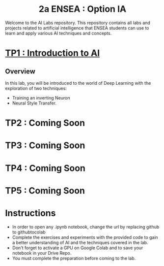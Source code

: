 <h1 align="center">
2a ENSEA : Option IA 
</h1>
Welcome to the AI Labs repository. This repository contains all labs and projects related to artificial intelligence that ENSEA students can use to learn and apply various AI techniques and concepts.

# [TP1 : Introduction to AI ](TP1)

## Overview

In this lab, you will be introduced to the world of Deep Learning with the exploration of two techniques: 
  - Training an inverting Neuron 
  - Neural Style Transfer. 

# TP2 : Coming Soon

# TP3 : Coming Soon

# TP4 : Coming Soon

# TP5 : Coming Soon

# Instructions

- In order to open any .ipynb notebook, change the url by replacing github to githubtocolab
- Complete the exercises and experiments with the provided code to gain a better understanding of AI and the techniques covered in the lab.
- Don't forget to activate a GPU on Google Colab and  to save your notebook in your Drive Repo.
- You must complete the preparation before coming to the lab.
